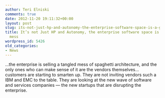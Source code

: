```yaml
---
author: Teri Elniski
comments: true
date: 2012-11-20 19:11:32+00:00
layout: post
slug: its-not-just-hp-and-autonomy-the-enterprise-software-space-is-a-giant-stinking-mess
title: It’s not Just HP and Autonomy, the enterprise software space is a giant stinking
  mess
wordpress_id: 5426
old_categories:
- News
---
```


...the enterprise is selling a tangled mess of spaghetti architecture, and the only ones who can make sense of it are the vendors themselves... customers are starting to smarten up. They are not inviting vendors such a IBM and EMC to the table. They are looking at the new wave of software and services companies — the new startups that are disrupting the enterprise.
